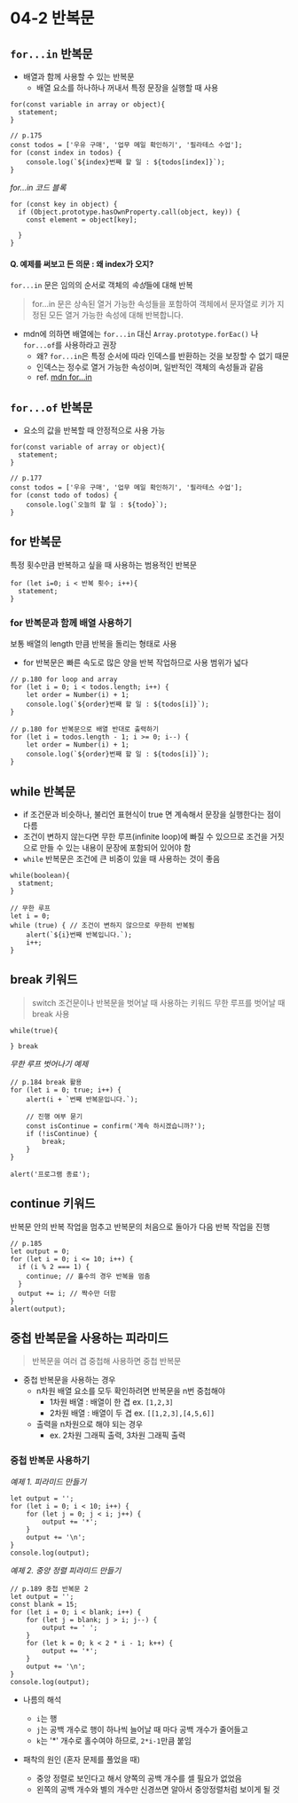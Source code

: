 # 04-2 반복문

## `for...in` 반복문

- 배열과 함께 사용할 수 있는 반복문
  - 배열 요소를 하나하나 꺼내서 특정 문장을 실행할 때 사용

```
for(const variable in array or object){
  statement;
}
```

```
// p.175
const todos = ['우유 구매', '업무 메일 확인하기', '필라테스 수업'];
for (const index in todos) {
	console.log(`${index}번째 할 일 : ${todos[index]}`);
}
```

_for...in 코드 블록_

```
for (const key in object) {
  if (Object.prototype.hasOwnProperty.call(object, key)) {
    const element = object[key];

  }
}
```

#### Q. 예제를 써보고 든 의문 : 왜 index가 오지?

`for...in` 문은 임의의 순서로 객체의 *속성*들에 대해 반복

> for...in 문은 상속된 열거 가능한 속성들을 포함하여 객체에서 문자열로 키가 지정된 모든 열거 가능한 속성에 대해 반복합니다.

- mdn에 의하면 배열에는 `for...in` 대신 `Array.prototype.forEac()` 나 `for...of`를 사용하라고 권장
  - 왜? `for...in`은 특정 순서에 따라 인덱스를 반환하는 것을 보장할 수 없기 때문
  - 인덱스는 정수로 열거 가능한 속성이며, 일반적인 객체의 속성들과 같음
  - ref. [mdn for...in](https://developer.mozilla.org/ko/docs/Web/JavaScript/Reference/Statements/for...in#%EC%99%9C_for...in%EC%9D%84_%EC%82%AC%EC%9A%A9%ED%95%A9%EB%8B%88%EA%B9%8C)

## `for...of` 반복문

- 요소의 값을 반복할 때 안정적으로 사용 가능

```
for(const variable of array or object){
  statement;
}
```

```
// p.177
const todos = ['우유 구매', '업무 메일 확인하기', '필라테스 수업'];
for (const todo of todos) {
	console.log(`오늘의 할 일 : ${todo}`);
}
```

## for 반복문

특정 횟수만큼 반복하고 싶을 때 사용하는 범용적인 반복문

```
for (let i=0; i < 반복 횟수; i++){
  statement;
}
```

### for 반복문과 함께 배열 사용하기

보통 배열의 length 만큼 반복을 돌리는 형태로 사용

- for 반복문은 빠른 속도로 많은 양을 반복 작업하므로 사용 범위가 넓다

```
// p.180 for loop and array
for (let i = 0; i < todos.length; i++) {
	let order = Number(i) + 1;
	console.log(`${order}번째 할 일 : ${todos[i]}`);
}

// p.180 for 반복문으로 배열 반대로 출력하기
for (let i = todos.length - 1; i >= 0; i--) {
	let order = Number(i) + 1;
	console.log(`${order}번째 할 일 : ${todos[i]}`);
}
```

## while 반복문

- if 조건문과 비슷하나, 불리언 표현식이 true 면 계속해서 문장을 실행한다는 점이 다름
- 조건이 변하지 않는다면 무한 루프(infinite loop)에 빠질 수 있으므로 조건을 거짓으로 만들 수 있는 내용이 문장에 포함되어 있어야 함
- `while` 반복문은 조건에 큰 비중이 있을 때 사용하는 것이 좋음

```
while(boolean){
  statment;
}

// 무한 루프
let i = 0;
while (true) { // 조건이 변하지 않으므로 무한히 반복됨
	alert(`${i}번째 반복입니다.`);
	i++;
}
```

## break 키워드

> switch 조건문이나 반복문을 벗어날 때 사용하는 키워드
> 무한 루프를 벗어날 때 break 사용

```
while(true){

} break
```

_무한 루프 벗어나기 예제_

```
// p.184 break 활용
for (let i = 0; true; i++) {
	alert(i + `번째 반복문입니다.`);

	// 진행 여부 묻기
	const isContinue = confirm('계속 하시겠습니까?');
	if (!isContinue) {
		break;
	}
}

alert('프로그램 종료');
```

## continue 키워드

반복문 안의 반복 작업을 멈추고 반복문의 처음으로 돌아가 다음 반복 작업을 진행

```
// p.185
let output = 0;
for (let i = 0; i <= 10; i++) {
  if (i % 2 === 1) {
    continue; // 홀수의 경우 반복을 멈춤
  }
  output += i; // 짝수만 더함
}
alert(output);
```

## 중첩 반복문을 사용하는 피라미드

> 반복문을 여러 겹 중첩해 사용하면 중첩 반복문

- 중첩 반복문을 사용하는 경우
  - n차원 배열 요소를 모두 확인하려면 반복문을 n번 중첩해야
    - 1차원 배열 : 배열이 한 겹 ex. `[1,2,3]`
    - 2차원 배열 : 배열이 두 겹 ex. `[[1,2,3],[4,5,6]]`
  - 출력을 n차원으로 해야 되는 경우
    - ex. 2차원 그래픽 출력, 3차원 그래픽 출력

### 중첩 반복문 사용하기

_예제 1. 피라미드 만들기_

```
let output = '';
for (let i = 0; i < 10; i++) {
	for (let j = 0; j < i; j++) {
		output += '*';
	}
	output += '\n';
}
console.log(output);
```

_예제 2. 중앙 정렬 피라미드 만들기_

```
// p.189 중첩 반복문 2
let output = '';
const blank = 15;
for (let i = 0; i < blank; i++) {
	for (let j = blank; j > i; j--) {
		output += ' ';
	}
	for (let k = 0; k < 2 * i - 1; k++) {
		output += '*';
	}
	output += '\n';
}
console.log(output);
```

- 나름의 해석

  - `i`는 행
  - `j`는 공백 개수로 행이 하나씩 늘어날 때 마다 공백 개수가 줄어들고
  - `k`는 '*' 개수로 홀수여야 하므로, `2*i-1`만큼 붙임

- 패착의 원인 (혼자 문제를 풀었을 때)
  - 중앙 정렬로 보인다고 해서 양쪽의 공백 개수를 셀 필요가 없었음
  - 왼쪽의 공백 개수와 별의 개수만 신경쓰면 알아서 중앙정렬처럼 보이게 될 것
